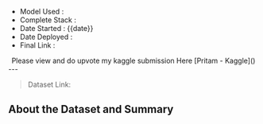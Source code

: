 - Model Used :
- Complete Stack :
- Date Started : {{date}}
- Date Deployed : 
- Final Link :
<center>Please view and do upvote my kaggle submission Here [Pritam - Kaggle]()</center>
---

> Dataset Link: 

## About the Dataset and Summary
